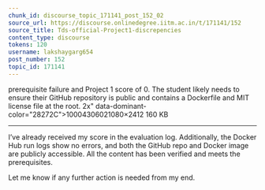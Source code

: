 ```yaml
---
chunk_id: discourse_topic_171141_post_152_02
source_url: https://discourse.onlinedegree.iitm.ac.in/t/171141/152
source_title: Tds-official-Project1-discrepencies
content_type: discourse
tokens: 120
username: lakshaygarg654
post_number: 152
topic_id: 171141
---
```


 prerequisite failure and Project 1 score of 0. The student likely needs to ensure their GitHub repository is public and contains a Dockerfile and MIT license file at the root. 2x" data-dominant-color="28272C">10004306021080×2412 160 KB

---

I’ve already received my score in the evaluation log. Additionally, the Docker Hub run logs show no errors, and both the GitHub repo and Docker image are publicly accessible. All the content has been verified and meets the prerequisites.

Let me know if any further action is needed from my end.
